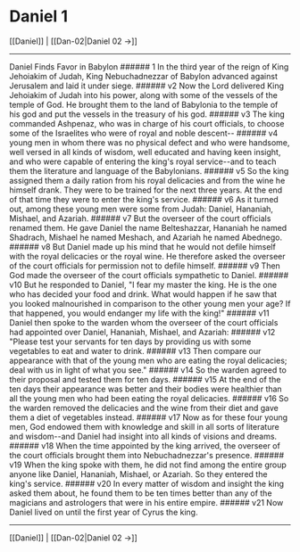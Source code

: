 # Daniel 1

[[Daniel]] | [[Dan-02|Daniel 02 →]]
***

Daniel Finds Favor in Babylon ###### 1 In the third year of the reign of King Jehoiakim of Judah, King Nebuchadnezzar of Babylon advanced against Jerusalem and laid it under siege. ###### v2 Now the Lord delivered King Jehoiakim of Judah into his power, along with some of the vessels of the temple of God. He brought them to the land of Babylonia to the temple of his god and put the vessels in the treasury of his god. ###### v3 The king commanded Ashpenaz, who was in charge of his court officials, to choose some of the Israelites who were of royal and noble descent-- ###### v4 young men in whom there was no physical defect and who were handsome, well versed in all kinds of wisdom, well educated and having keen insight, and who were capable of entering the king's royal service--and to teach them the literature and language of the Babylonians. ###### v5 So the king assigned them a daily ration from his royal delicacies and from the wine he himself drank. They were to be trained for the next three years. At the end of that time they were to enter the king's service. ###### v6 As it turned out, among these young men were some from Judah: Daniel, Hananiah, Mishael, and Azariah. ###### v7 But the overseer of the court officials renamed them. He gave Daniel the name Belteshazzar, Hananiah he named Shadrach, Mishael he named Meshach, and Azariah he named Abednego. ###### v8 But Daniel made up his mind that he would not defile himself with the royal delicacies or the royal wine. He therefore asked the overseer of the court officials for permission not to defile himself. ###### v9 Then God made the overseer of the court officials sympathetic to Daniel. ###### v10 But he responded to Daniel, "I fear my master the king. He is the one who has decided your food and drink. What would happen if he saw that you looked malnourished in comparison to the other young men your age? If that happened, you would endanger my life with the king!" ###### v11 Daniel then spoke to the warden whom the overseer of the court officials had appointed over Daniel, Hananiah, Mishael, and Azariah: ###### v12 "Please test your servants for ten days by providing us with some vegetables to eat and water to drink. ###### v13 Then compare our appearance with that of the young men who are eating the royal delicacies; deal with us in light of what you see." ###### v14 So the warden agreed to their proposal and tested them for ten days. ###### v15 At the end of the ten days their appearance was better and their bodies were healthier than all the young men who had been eating the royal delicacies. ###### v16 So the warden removed the delicacies and the wine from their diet and gave them a diet of vegetables instead. ###### v17 Now as for these four young men, God endowed them with knowledge and skill in all sorts of literature and wisdom--and Daniel had insight into all kinds of visions and dreams. ###### v18 When the time appointed by the king arrived, the overseer of the court officials brought them into Nebuchadnezzar's presence. ###### v19 When the king spoke with them, he did not find among the entire group anyone like Daniel, Hananiah, Mishael, or Azariah. So they entered the king's service. ###### v20 In every matter of wisdom and insight the king asked them about, he found them to be ten times better than any of the magicians and astrologers that were in his entire empire. ###### v21 Now Daniel lived on until the first year of Cyrus the king.

***
[[Daniel]] | [[Dan-02|Daniel 02 →]]
